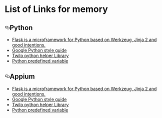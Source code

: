 # List of Links for memory



<h2><a id="user-content-python" class="anchor" href="#python" aria-hidden="true"><svg aria-hidden="true" class="octicon octicon-link" height="16" version="1.1" viewBox="0 0 16 16" width="16"><path fill-rule="evenodd" d="M4 9h1v1H4c-1.5 0-3-1.69-3-3.5S2.55 3 4 3h4c1.45 0 3 1.69 3 3.5 0 1.41-.91 2.72-2 3.25V8.59c.58-.45 1-1.27 1-2.09C10 5.22 8.98 4 8 4H4c-.98 0-2 1.22-2 2.5S3 9 4 9zm9-3h-1v1h1c1 0 2 1.22 2 2.5S13.98 12 13 12H9c-.98 0-2-1.22-2-2.5 0-.83.42-1.64 1-2.09V6.25c-1.09.53-2 1.84-2 3.25C6 11.31 7.55 13 9 13h4c1.45 0 3-1.69 3-3.5S14.5 6 13 6z"></path></svg></a>Python</h2>


<ul>
<li><a href="http://flask.pocoo.org/">Flask is a microframework for Python based on Werkzeug, Jinja 2 and good intentions. </a></li>
<li><a href="https://google.github.io/styleguide/pyguide.html">Google Python style guide</a></li>
<li><a href="https://www.twilio.com/docs/libraries/python">Twilo python helper Library</a></li>
<li><a href="http://www2.lib.uchicago.edu/keith/courses/python/class/5/">Python predefined variable</a></li>
</ul>

<h2><a id="user-content-appium" class="anchor" href="#appium" aria-hidden="true"><svg aria-hidden="true" class="octicon octicon-link" height="16" version="1.1" viewBox="0 0 16 16" width="16"><path fill-rule="evenodd" d="M4 9h1v1H4c-1.5 0-3-1.69-3-3.5S2.55 3 4 3h4c1.45 0 3 1.69 3 3.5 0 1.41-.91 2.72-2 3.25V8.59c.58-.45 1-1.27 1-2.09C10 5.22 8.98 4 8 4H4c-.98 0-2 1.22-2 2.5S3 9 4 9zm9-3h-1v1h1c1 0 2 1.22 2 2.5S13.98 12 13 12H9c-.98 0-2-1.22-2-2.5 0-.83.42-1.64 1-2.09V6.25c-1.09.53-2 1.84-2 3.25C6 11.31 7.55 13 9 13h4c1.45 0 3-1.69 3-3.5S14.5 6 13 6z"></path></svg></a>Appium</h2>


<ul>
<li><a href="http://flask.pocoo.org/">Flask is a microframework for Python based on Werkzeug, Jinja 2 and good intentions. </a></li>
<li><a href="https://google.github.io/styleguide/pyguide.html">Google Python style guide</a></li>
<li><a href="https://www.twilio.com/docs/libraries/python">Twilo python helper Library</a></li>
<li><a href="http://www2.lib.uchicago.edu/keith/courses/python/class/5/">Python predefined variable</a></li>
</ul>
